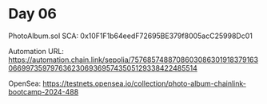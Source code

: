 # Day 06


PhotoAlbum.sol SCA: 0x10F1F1b64eedF72695BE379f8005acC25998Dc01

Automation URL: https://automation.chain.link/sepolia/7576857488708603086301918379163066997359797636230693695743505129338422485514

OpenSea: https://testnets.opensea.io/collection/photo-album-chainlink-bootcamp-2024-488
